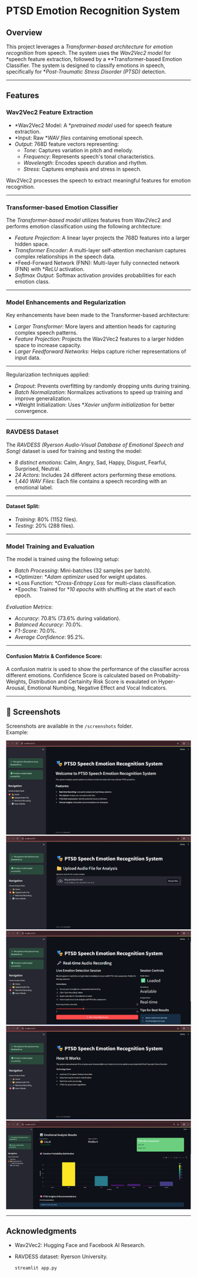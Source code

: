 # PTSD Emotion Recognition System

## Overview

This project leverages a *Transformer-based architecture* for *emotion recognition* from speech. The system uses the *Wav2Vec2 model* for *speech feature extraction, followed by a **Transformer-based Emotion Classifier. The system is designed to classify emotions in speech, specifically for **Post-Traumatic Stress Disorder (PTSD)* detection.

---

## Features

### Wav2Vec2 Feature Extraction

- *Wav2Vec2 Model: A **pretrained model* used for speech feature extraction.
- *Input: Raw **WAV files* containing emotional speech.
- *Output*: 768D feature vectors representing:
  - *Tone*: Captures variation in pitch and melody.
  - *Frequency*: Represents speech's tonal characteristics.
  - *Wavelength*: Encodes speech duration and rhythm.
  - *Stress*: Captures emphasis and stress in speech.

Wav2Vec2 processes the speech to extract meaningful features for emotion recognition.

---

### Transformer-based Emotion Classifier

The *Transformer-based model* utilizes features from Wav2Vec2 and performs emotion classification using the following architecture:
  
- *Feature Projection*: A linear layer projects the 768D features into a larger hidden space.
- *Transformer Encoder*: A multi-layer self-attention mechanism captures complex relationships in the speech data.
- *Feed-Forward Network (FNN): Multi-layer fully connected network (FNN) with **ReLU* activation.
- *Softmax Output*: Softmax activation provides probabilities for each emotion class.

---

### Model Enhancements and Regularization

Key enhancements have been made to the Transformer-based architecture:

- *Larger Transformer*: More layers and attention heads for capturing complex speech patterns.
- *Feature Projection*: Projects the Wav2Vec2 features to a larger hidden space to increase capacity.
- *Larger Feedforward Networks*: Helps capture richer representations of input data.

---

Regularization techniques applied:
- *Dropout*: Prevents overfitting by randomly dropping units during training.
- *Batch Normalization*: Normalizes activations to speed up training and improve generalization.
- *Weight Initialization: Uses **Xavier uniform initialization* for better convergence.

---

### RAVDESS Dataset

The *RAVDESS (Ryerson Audio-Visual Database of Emotional Speech and Song)* dataset is used for training and testing the model:
- *8 distinct emotions*: Calm, Angry, Sad, Happy, Disgust, Fearful, Surprised, Neutral.
- *24 Actors*: Includes 24 different actors performing these emotions.
- *1,440 WAV Files*: Each file contains a speech recording with an emotional label.

---

#### Dataset Split:
- *Training*: 80% (1152 files).
- *Testing*: 20% (288 files).

---

### Model Training and Evaluation

The model is trained using the following setup:

- *Batch Processing*: Mini-batches (32 samples per batch).
- *Optimizer: **Adam optimizer* used for weight updates.
- *Loss Function: **Cross-Entropy Loss* for multi-class classification.
- *Epochs: Trained for **10 epochs* with shuffling at the start of each epoch.

*Evaluation Metrics*:
- *Accuracy*: 70.8% (73.6% during validation).
- *Balanced Accuracy*: 70.0%.
- *F1-Score*: 70.0%.
- *Average Confidence*: 95.2%.

---

#### Confusion Matrix & Confidence Score:
A confusion matrix is used to show the performance of the classifier across different emotions.
Confidence Score is calculated based on Probabiity-Weights, Distribution and Certainity
Risk Score is evaulated on Hyper-Arousal, Emotional Numbing, Negative Effect and Vocal Indicators.

---

## 📸 Screenshots

Screenshots are available in the `/screenshots` folder.  
Example:

![Img1](screenshots/Screenshot%202025-10-14%20151006.png)
![Img2](screenshots/Screenshot%202025-10-14%20151022.png)
![Img3](screenshots/Screenshot%202025-10-14%20151034.png)
![Img4](screenshots/Screenshot%202025-10-14%20151045.png)
![Img5](screenshots/Screenshot%202025-10-14%20151133.png)


---


## Acknowledgments
- Wav2Vec2: Hugging Face and Facebook AI Research.
- RAVDESS dataset: Ryerson University.


   ```bash
   streamlit app.py
